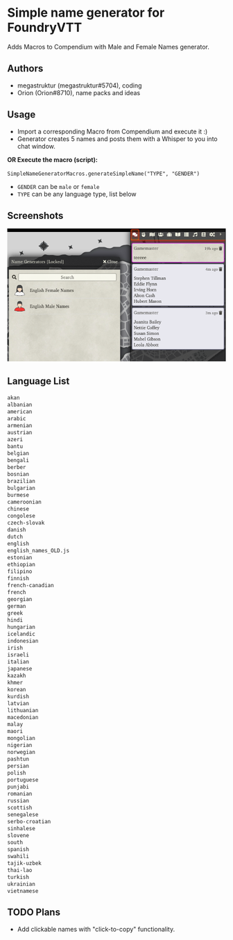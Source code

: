 # Simple name generator for FoundryVTT
Adds Macros to Compendium with Male and Female Names generator.

## Authors
- megastruktur (megastruktur#5704), coding
- Orion (Orion#8710), name packs and ideas

## Usage
- Import a corresponding Macro from Compendium and execute it  :)
- Generator creates 5 names and posts them with a Whisper to you into chat window.

**OR Execute the macro (script):**

`SimpleNameGeneratorMacros.generateSimpleName("TYPE", "GENDER")`
- `GENDER` can be `male` or `female`
- `TYPE` can be any language type, list below

## Screenshots
![alt usage][usage]

## Language List
```
akan
albanian
american
arabic
armenian
austrian
azeri
bantu
belgian
bengali
berber
bosnian
brazilian
bulgarian
burmese
cameroonian
chinese
congolese
czech-slovak
danish
dutch
english
english_names_OLD.js
estonian
ethiopian
filipino
finnish
french-canadian
french
georgian
german
greek
hindi
hungarian
icelandic
indonesian
irish
israeli
italian
japanese
kazakh
khmer
korean
kurdish
latvian
lithuanian
macedonian
malay
maori
mongolian
nigerian
norwegian
pashtun
persian
polish
portuguese
punjabi
romanian
russian
scottish
senegalese
serbo-croatian
sinhalese
slovene
south
spanish
swahili
tajik-uzbek
thai-lao
turkish
ukrainian
vietnamese
```

## TODO Plans
- Add clickable names with "click-to-copy" functionality.

[usage]: ./screenshots/usage.png
